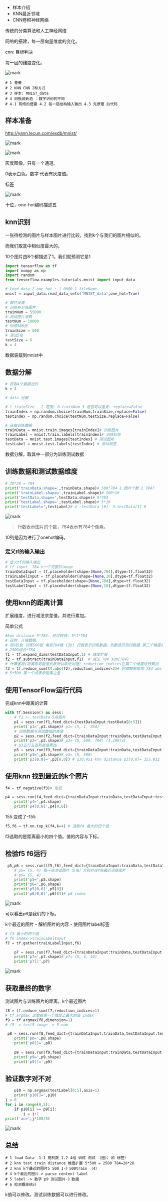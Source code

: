- 样本介绍
- KNN最近邻域
- CNN卷积神经网络

传统的分类算法和人工神经网络

网络的搭建，每一层向量维度的变化。

cnn: 目标判决

每一层的维度变化。

![mark](http://myphoto.mtianyan.cn/blog/180328/jE9g0jgl1F.png?imageslim)

```
# 1 重要
# 2 KNN CNN 2种方式
# 3 样本: MNIST_data
# 4 旧瓶装新酒 ：数字识别的不同
# 4.1 网络的搭建 4.2 每一层结构输入输出 4.3 先原理 后代码 
```

## 样本准备

http://yann.lecun.com/exdb/mnist/

![mark](http://myphoto.mtianyan.cn/blog/180328/dKCCB90h2G.png?imageslim)

![mark](http://myphoto.mtianyan.cn/blog/180328/j8HgbHb481.png?imageslim)

灰度图像，只有一个通道。

0表示白色。数字·代表有灰度值。

标签

![mark](http://myphoto.mtianyan.cn/blog/180328/EJ09DcfFD8.png?imageslim)

十位，one-hot编码描述五

## knn识别

一张待检测的图片与样本图片进行比较，找到k个与我们的图片相似的。

而我们取其中相似度最大的。

10个图片由8个都描述了1。我们就预测它是1

```python
import tensorflow as tf
import numpy as np
import random 
from tensorflow.examples.tutorials.mnist import input_data

# load data 2 one_hot : 1 0000 1 fileName 
mnist = input_data.read_data_sets('MNIST_data',one_hot=True)

# 属性设置
# 训练多少张图片
trainNum = 55000
# 测试图片张数
testNum = 10000
# 训练500张
trainSize = 500
# 测试5张
testSize = 5
k = 4
```

数据装载到mnist中

## 数据分解

```python
# 获取4个最接近的
k = 4

# data 分解 

# 1 trainSize   2 范围: 0-trainNum 3 是否可以重复: replace=False
trainIndex = np.random.choice(trainNum,trainSize,replace=False)
testIndex = np.random.choice(testNum,testSize,replace=False)

# 获取训练数据
trainData = mnist.train.images[trainIndex]# 训练图片
trainLabel = mnist.train.labels[trainIndex]# 训练标签
testData = mnist.test.images[testIndex] # 测试图片
testLabel = mnist.test.labels[testIndex] # 测试标签
```

数据分解，取其中一部分为训练测试数据

## 训练数据和测试数据维度

```python
# 28*28 = 784
print('trainData.shape=',trainData.shape)# 500*784 1 图片个数 2 784?
print('trainLabel.shape=',trainLabel.shape)# 500*10
print('testData.shape=',testData.shape)# 5*784
print('testLabel.shape=',testLabel.shape)# 5*10
print('testLabel=',testLabel)# 4 :testData [0]  3:testData[1] 6 
```

![mark](http://myphoto.mtianyan.cn/blog/180328/7hEDBeGag5.png?imageslim)

>行数表示图片的个数，784表示有784个像素。

10列是因为进行了onehot编码。

### 定义tf的输入输出

```python
# 定义tf的输入输出
# tf input  784->一个完整的image
trainDataInput = tf.placeholder(shape=[None,784],dtype=tf.float32)
trainLabelInput = tf.placeholder(shape=[None,10],dtype=tf.float32)
testDataInput = tf.placeholder(shape=[None,784],dtype=tf.float32)
testLabelInput = tf.placeholder(shape=[None,10],dtype=tf.float32)
```
## 使用knn的距离计算

扩展维度，进行减法求差值，并进行累加。

简单公式

```python
#knn distance 5*784. 经过转换: 5*1*784
# 目的，计算数据。
# 测试5张 训练500张 每张784维 (3D) 行数表示训练数据，列数表示测试数据 第三个维度表示测试之差
# 2500组合*784
f1 = tf.expand_dims(testDataInput,1) # 维度扩展
f2 = tf.subtract(trainDataInput,f1)  # 减法 784 sum(784)
# 计算差距(距离有可能是负数所以取绝对值) reduction_indices在第二个维度进行累加
f3 = tf.reduce_sum(tf.abs(f2),reduction_indices=2)# 完成数据累加 784 abs
# 5*500 某一个点表示距离之差
```

## 使用TensorFlow运行代码

完成knn中距离的计算

```python
with tf.Session() as sess:
    # f1 <- testData 5张图片
    p1 = sess.run(f1,feed_dict={testDataInput:testData[0:5]})
    print('p1=',p1.shape)# p1= (5, 1, 784)
    # 训练数据与测试数据的差值
    p2 = sess.run(f2,feed_dict={trainDataInput:trainData,testDataInput:testData[0:5]})
    print('p2=',p2.shape)# p2= (5, 500, 784) (1,100)点
    # p3五行五百列差值累加
    p3 = sess.run(f3,feed_dict={trainDataInput:trainData,testDataInput:testData[0:5]})
    print('p3=',p3.shape)# p3= (5, 500)
    print('p3[0,0]=',p3[0,0]) # 130.451 knn distance p3[0,0]= 155.812
```

## 使用knn 找到最近的k个照片

```python
f4 = tf.negative(f3)# 取反

p4 = sess.run(f4,feed_dict={trainDataInput:trainData,testDataInput:testData[0:5]})
    print('p4=',p4.shape)
    print('p4[0,0]',p4[0,0])
```

155 变成了-155

```python
f5,f6 = tf.nn.top_k(f4,k=4) # 选取f4 最大的四个值
```

f3选取的是距离最小的四个值。值的内容与下标。

## 检验f5 f6运行

```python
 p5,p6 = sess.run((f5,f6),feed_dict={trainDataInput:trainData,testDataInput:testData[0:5]})
    # p5= (5, 4) 每一张测试图片（5张）分别对应4张最近训练图片
    # p6= (5, 4)
    print('p5=',p5.shape)
    print('p6=',p6.shape)
    print('p5[0,0]',p5[0])
    print('p6[0,0]',p6[0])# p6 index
```

![mark](http://myphoto.mtianyan.cn/blog/180328/F2FaB499Ka.png?imageslim)


可以看出p6是我们的下标。

k个最近的图片 - 解析图片的内容 - 使用图片label标签

```python
# f3 最小的四个值
# f6 index->trainLabelInput
f7 = tf.gather(trainLabelInput,f6)

    p7 = sess.run(f7,feed_dict={trainDataInput:trainData,testDataInput:testData[0:5],trainLabelInput:trainLabel})
    print('p7=',p7.shape)# p7= (5, 4, 10)
    print('p7[]',p7)
```

![mark](http://myphoto.mtianyan.cn/blog/180328/f6H6gLH1Ch.png?imageslim)

## 获取最终的数字

测试图片与训练图片的距离，k个最近图片

```python
f8 = tf.reduce_sum(f7,reduction_indices=1)
# tf.argmax 选取在某一个维度上最大的值 index
f9 = tf.argmax(f8,dimension=1)
# f9 -> test5 image -> 5 num

 p8 = sess.run(f8,feed_dict={trainDataInput:trainData,testDataInput:testData[0:5],trainLabelInput:trainLabel})
    print('p8=',p8.shape)
    print('p8[]=',p8)
    
    p9 = sess.run(f9,feed_dict={trainDataInput:trainData,testDataInput:testData[0:5],trainLabelInput:trainLabel})
    print('p9=',p9.shape)
    print('p9[]=',p9)
```

## 验证数字对不对

```python
    p10 = np.argmax(testLabel[0:5],axis=1)
    print('p10[]=',p10)
j = 0
for i in range(0,5):
    if p10[i] == p9[i]:
        j = j+1
print('ac=',j*100/5)
```

![mark](http://myphoto.mtianyan.cn/blog/180328/jidEhgfFmf.png?imageslim)

## 总结

```
# 1 load Data  1.1 随机数 1.2 4组 训练 测试 （图片 和 标签）
# 2 knn test train distance 维度扩展 5*500 = 2500 784=28*28
# 3 knn k个最近的图片5 500 1-》500train （4）
# 4 k个最近的图片-> parse centent label
# 5 label -> 数字 p9 测试图片-》数据
# 6 检测概率统计
```

k值可以修改。测试训练数据可以进行修改。
